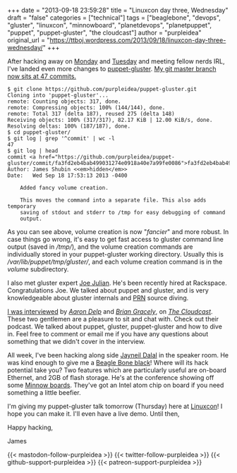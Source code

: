 +++
date = "2013-09-18 23:59:28"
title = "Linuxcon day three, Wednesday"
draft = "false"
categories = ["technical"]
tags = ["beaglebone", "devops", "gluster", "linuxcon", "minnowboard", "planetdevops", "planetpuppet", "puppet", "puppet-gluster", "the cloudcast"]
author = "purpleidea"
original_url = "https://ttboj.wordpress.com/2013/09/18/linuxcon-day-three-wednesday/"
+++

After hacking away on <a title="Linuxcon day one, Monday" href="/blog/2013/09/18/linuxcon-day-one-monday/">Monday</a> and <a title="Linuxcon day two, Tuesday" href="/blog/2013/09/18/linuxcon-day-two-tuesday/">Tuesday</a> and meeting fellow nerds IRL, I've landed even more changes to <a href="https://github.com/purpleidea/puppet-gluster">puppet-gluster</a>. <a href="https://github.com/purpleidea/puppet-gluster/commits/master">My git master branch now sits at 47 commits.</a>
```
$ git clone https://github.com/purpleidea/puppet-gluster.git
Cloning into 'puppet-gluster'...
remote: Counting objects: 317, done.
remote: Compressing objects: 100% (144/144), done.
remote: Total 317 (delta 187), reused 275 (delta 148)
Receiving objects: 100% (317/317), 82.17 KiB | 12.00 KiB/s, done.
Resolving deltas: 100% (187/187), done.
$ cd puppet-gluster/
$ git log | grep '^commit' | wc -l
47
$ git log | head
commit <a href="https://github.com/purpleidea/puppet-gluster/commit/fa3fd2eb4bab499031274e0918a40e7a99fe0086">fa3fd2eb4bab499031274e0918a40e7a99fe0086</a>
Author: James Shubin <<em>hidden</em>>
Date:   Wed Sep 18 17:53:13 2013 -0400

    Added fancy volume creation.
    
    This moves the command into a separate file. This also adds temporary
    saving of stdout and stderr to /tmp for easy debugging of command
    output.
```
As you can see above, volume creation is now "<em>fancier</em>" and more robust. In case things go wrong, it's easy to get fast access to gluster command line output (saved in <em>/tmp/</em>), and the volume creation commands are individually stored in your puppet-gluster working directory. Usually this is <em>/var/lib/puppet/tmp/gluster/</em>, and each volume creation command is in the <em>volume</em> subdirectory.

I also met gluster expert <a href="https://twitter.com/JoeCyberGuru">Joe Julian</a>. He's been recently hired at Rackspace. Congratulations Joe. We talked about puppet and gluster, and is very knowledgeable about gluster internals and <a href="https://en.wikipedia.org/wiki/Pro_re_nata">PRN</a> source diving.

<a href="http://www.thecloudcast.net/2013/09/the-cloudcast-111-real-world-puppet.html">I was interviewed</a> by <em><a href="https://twitter.com/aarondelp">Aaron Delp</a></em> and <em><a href="https://twitter.com/bgracely">Brian Gracely</a></em>, on <a href="http://www.thecloudcast.net/2013/09/the-cloudcast-111-real-world-puppet.html"><em>The Cloudcast</em></a>. These two gentlemen are a pleasure to sit and chat with. Check out their podcast. We talked about puppet, gluster, puppet-gluster and how to dive in. Feel free to comment or email me if you have any questions about something that we didn't cover in the interview.

All week, I've been hacking along side <a href="http://elinux.org/Jayneil_Dalal">Jayneil Dalal</a> in the speaker room. He was kind enough to give me a <a href="http://beagleboard.org/Products/BeagleBone%20Black">Beagle Bone black</a>! Where will its hack potential take you? Two features which are particularly useful are on-board Ethernet, and 2GB of flash storage. He's at the conference showing off some <a href="http://www.minnowboard.org/">Minnow boards</a>. They've got an Intel atom chip on board if you need something a little beefier.

I'm giving my puppet-gluster talk tomorrow (Thursday) here at <a href="http://events.linuxfoundation.org/events/linuxcon-north-america/program/co-located-events">Linuxcon</a>! I hope you can make it. I'll even have a live demo. Until then,

Happy hacking,

James

{{< mastodon-follow-purpleidea >}}
{{< twitter-follow-purpleidea >}}
{{< github-support-purpleidea >}}
{{< patreon-support-purpleidea >}}
